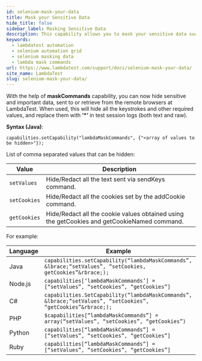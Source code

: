 ```yaml
---
id: selenium-mask-your-data
title: Mask your Sensitive Data
hide_title: false
sidebar_label: Masking Sensitive Data
description: This capability allows you to mask your sensitive data such as username and acceskey while showing in the logs of the lambdatest platform
keywords:
  - lambdatest automation
  - selenium automation grid
  - selenium masking data
  - lambda mask commands
url: https://www.lambdatest.com/support/docs/selenium-mask-your-data/
site_name: LambdaTest
slug: selenium-mask-your-data/
---
```


<script type="application/ld+json"
      dangerouslySetInnerHTML={{ __html: JSON.stringify({
       "@context": "https://schema.org",
        "@type": "BreadcrumbList",
        "itemListElement": [{
          "@type": "ListItem",
          "position": 1,
          "name": "LambdaTest",
          "item": "https://www.lambdatest.com"
        },{
          "@type": "ListItem",
          "position": 2,
          "name": "Other Capabilities",
          "item": "https://www.lambdatest.com/support/docs/"
        },{
          "@type": "ListItem",
          "position": 3,
          "name": "Mask your Data",
          "item": "https://www.lambdatest.com/support/docs/selenium-mask-your-data/"
        }]
      })
    }}
></script>

With the help of **maskCommands** capability, you can now hide sensitive and important data, sent to or retrieve from the remote browsers at LambdaTest. When used, this will hide all the keystrokes and other required values, and replace them with **‘*’** in test session logs (both text and raw).

**Syntax (Java)**:

`capabilities.setCapability("lambdaMaskCommands", {"<array of values to be hidden>"});`

List of comma separated values that can be hidden:

| Value | Description |
|-------|-------------|
| `setValues`	| Hide/Redact all the text sent via sendKeys command. |
| `setCookies` | Hide/Redact all the cookies set by the addCookie command.|
| `getCookies` | Hide/Redact all the cookie values obtained using the getCookies and getCookieNamed command.|

For example:

| Language | Example |
|-------|-------------|
| Java	|`capabilities.setCapability(“lambdaMaskCommands”, &lbrace;“setValues”, “setCookies, getCookies”&rbrace;);` |
| Node.js | `capabilities[‘lambdaMaskCommands’] = [“setValues”, “setCookies”, “getCookies”]`|
| C# | `capabilities.SetCapability(“lambdaMaskCommands”, &lbrace;“setValues”, “setCookies”, “getCookies”&rbrace;);`|
| PHP	| `$capabilities[“lambdaMaskCommands”] = array(“setValues”, “setCookies”, “getCookies”)`|
| Python | `capabilities[“lambdaMaskCommands”] = [“setValues”, “setCookies”, “getCookies”]`|
| Ruby |`capabilities[“lambdaMaskCommands”] = [“setValues”, “setCookies”, “getCookies”]`|